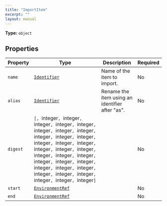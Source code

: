 ```yaml
---
title: "ImportItem"
excerpt: ""
layout: manual
---
```



**Type:** `object`





## Properties

| Property | Type | Description | Required |
|----------|------|-------------|----------|
| `name` |[`Identifier`](/docs/kcl/types/Identifier)| Name of the item to import. | No |
| `alias` |[`Identifier`](/docs/kcl/types/Identifier)| Rename the item using an identifier after "as". | No |
| `digest` |`[, `integer`, `integer`, `integer`, `integer`, `integer`, `integer`, `integer`, `integer`, `integer`, `integer`, `integer`, `integer`, `integer`, `integer`, `integer`, `integer`, `integer`, `integer`, `integer`, `integer`, `integer`, `integer`, `integer`, `integer`, `integer`, `integer`, `integer`, `integer`, `integer`, `integer`, `integer`, `integer`]`|  | No |
| `start` |[`EnvironmentRef`](/docs/kcl/types/EnvironmentRef)|  | No |
| `end` |[`EnvironmentRef`](/docs/kcl/types/EnvironmentRef)|  | No |


